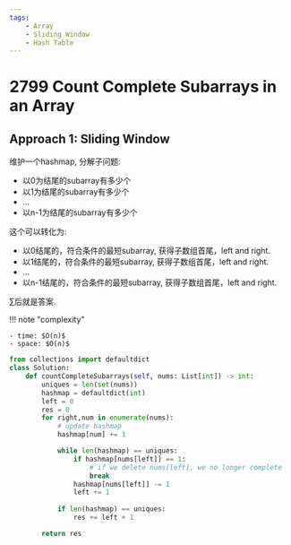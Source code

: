 ```yaml
---
tags:
    - Array
    - Sliding Window
    - Hash Table
---
```


# 2799 Count Complete Subarrays in an Array

## Approach 1: Sliding Window

维护一个hashmap, 分解子问题:

- 以0为结尾的subarray有多少个
- 以1为结尾的subarray有多少个
- ...
- 以n-1为结尾的subarray有多少个

这个可以转化为:

- 以0结尾的，符合条件的最短subarray, 获得子数组首尾，left and right.
- 以1结尾的，符合条件的最短subarray, 获得子数组首尾，left and right.
- ...
- 以n-1结尾的，符合条件的最短subarray, 获得子数组首尾，left and right.

$\sum$后就是答案.

!!! note "complexity"
    
    - time: $O(n)$
    - space: $O(n)$



```python
from collections import defaultdict
class Solution:
    def countCompleteSubarrays(self, nums: List[int]) -> int:
        uniques = len(set(nums))
        hashmap = defaultdict(int)
        left = 0
        res = 0
        for right,num in enumerate(nums):
            # update hashmap
            hashmap[num] += 1

            while len(hashmap) == uniques:               
                if hashmap[nums[left]] == 1:
                    # if we delete nums[left], we no longer complete
                    break
                hashmap[nums[left]] -= 1
                left += 1
            
            if len(hashmap) == uniques:
                res += left + 1

        return res
```
